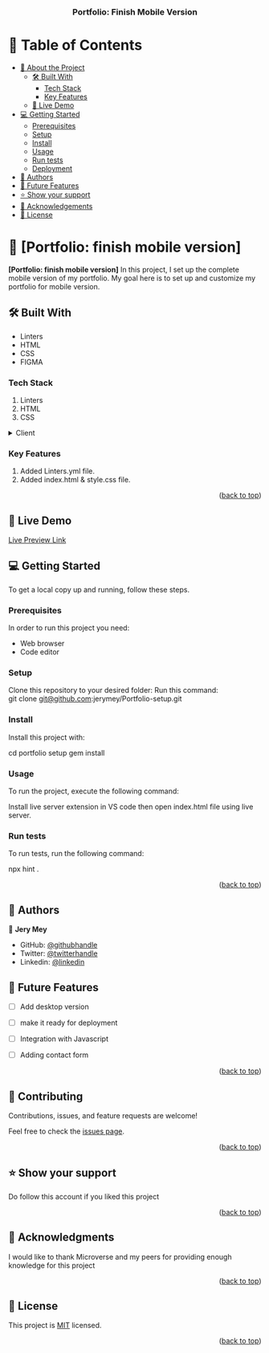 <div align="center">

  <h3><b>Portfolio: Finish Mobile Version</b></h3>

</div>

<!-- TABLE OF CONTENTS -->

# 📗 Table of Contents

- [📖 About the Project](#about-project)
  - [🛠 Built With](#built-with)
    - [Tech Stack](#tech-stack)
    - [Key Features](#key-features)
  - [🚀 Live Demo](#live-demo)
- [💻 Getting Started](#getting-started)
  - [Prerequisites](#prerequisites)
  - [Setup](#setup)
  - [Install](#install)
  - [Usage](#usage)
  - [Run tests](#run-tests)
  - [Deployment](#deployment)
- [👥 Authors](#authors)
- [🔭 Future Features](#future-features)
- [⭐️ Show your support](#support)
- [🙏 Acknowledgements](#acknowledgements)
- [📝 License](#license)

# 📖 [Portfolio: finish mobile version] <a name="about-project"></a>

**[Portfolio: finish mobile version]** In this project, I set up the complete mobile version of my portfolio. My goal here is to set up and customize my portfolio for mobile version.

## 🛠 Built With <a name="built-with"></a>

- Linters
- HTML
- CSS
- FIGMA

### Tech Stack <a name="tech-stack"></a>
1. Linters
2. HTML
3. CSS


<details>
  <summary>Client</summary>
  <ul>
    <li><a href="https://indexhtml.org/">HTML</a></li>
    <li><a href="https://stylecss.org/">CSS</a></li>
    <li><a href="https://linters.org/">Linters</a></li>
  </ul>
</details>



### Key Features <a name="key-features"></a>

1. Added Linters.yml file.
2. Added index.html & style.css file.

<p align="right">(<a href="#readme-top">back to top</a>)</p>

## 🚀 Live Demo <a name="live-demo"></a>

[Live Preview Link](https://jerymey.github.io/My-portfolio/)

## 💻 Getting Started <a name="getting-started"></a>

To get a local copy up and running, follow these steps.

### Prerequisites

In order to run this project you need:

- Web browser <br/>
- Code editor

### Setup

Clone this repository to your desired folder:
Run this command:<br/>
git clone git@github.com:jerymey/Portfolio-setup.git


### Install

Install this project with:

cd portfolio setup
  gem install

### Usage

To run the project, execute the following command:

Install live server extension in VS code then open index.html file using live server.


### Run tests

To run tests, run the following command:

npx hint .


<p align="right">(<a href="#readme-top">back to top</a>)</p>

## 👥 Authors <a name="authors"></a>

👤 **Jery Mey**

- GitHub: [@githubhandle](https://github.com/jerymey)
- Twitter: [@twitterhandle](https://twitter.com/jerymey4)
- Linkedin: [@linkedin](www.linkedin.com/in/jery-mey-melachio-tchoffo-00055020a)

## 🔭 Future Features <a name="future-features"></a>

- [ ] Add desktop version
- [ ] make it ready for deployment
- [ ] Integration with Javascript
- [ ] Adding contact form


<p align="right">(<a href="#readme-top">back to top</a>)</p>


## 🤝 Contributing <a name="contributing"></a>

Contributions, issues, and feature requests are welcome!

Feel free to check the [issues page](https://github.com/jerymey/Portfolio-setup/issues).

<p align="right">(<a href="#readme-top">back to top</a>)</p>


## ⭐️ Show your support <a name="support"></a>

Do follow this account if you liked this project

<p align="right">(<a href="#readme-top">back to top</a>)</p>



## 🙏 Acknowledgments <a name="acknowledgements"></a>

I would like to thank Microverse and my peers for providing enough knowledge for this project

<p align="right">(<a href="#readme-top">back to top</a>)</p>



## 📝 License <a name="license"></a>

This project is [MIT](/MIT.md) licensed.


<p align="right">(<a href="#readme-top">back to top</a>)</p>

